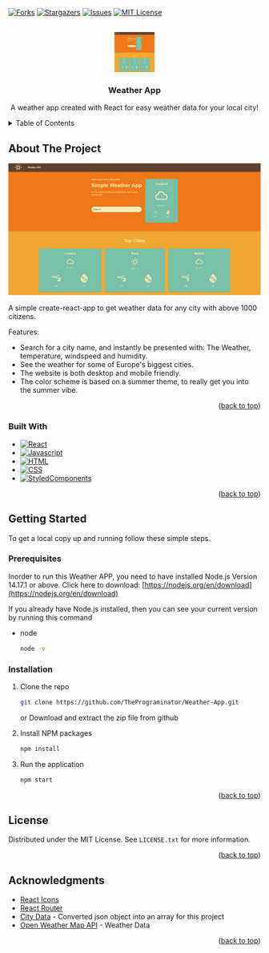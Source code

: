 <a name="readme-top"></a>

<!-- PROJECT SHIELDS -->
[![Forks][forks-shield]][forks-url]
[![Stargazers][stars-shield]][stars-url]
[![Issues][issues-shield]][issues-url]
[![MIT License][license-shield]][license-url]

<!-- PROJECT LOGO -->
<br />
<div align="center">
  <a href="https://github.com/ThePrograminator/Weather-App/">
    <img src="https://github.com/ThePrograminator/Weather-App/blob/master/images/screenshot.PNG" alt="Logo" width="80" height="80">
  </a>

  <h3 align="center">Weather App</h3>

  <p align="center">
    A weather app created with React for easy weather data for your local city!
  </p>
</div>

<!-- TABLE OF CONTENTS -->
<details>
  <summary>Table of Contents</summary>
  <ol>
    <li>
      <a href="#about-the-project">About The Project</a>
      <ul>
        <li><a href="#built-with">Built With</a></li>
      </ul>
    </li>
    <li>
      <a href="#getting-started">Getting Started</a>
      <ul>
        <li><a href="#prerequisites">Prerequisites</a></li>
        <li><a href="#installation">Installation</a></li>
      </ul>
    </li>
    <li><a href="#license">License</a></li>
    <li><a href="#acknowledgments">Acknowledgments</a></li>
  </ol>
</details>

<!-- ABOUT THE PROJECT -->
## About The Project

[![Product Name Screen Shot][product-screenshot]](https://github.com/ThePrograminator/Weather-App/)

A simple create-react-app to get weather data for any city with above 1000 citizens.

Features:
* Search for a city name, and instantly be presented with: The Weather, temperature, windspeed and humidity.
* See the weather for some of Europe's biggest cities.
* The website is both desktop and mobile friendly.
* The color scheme is based on a summer theme, to really get you into the summer vibe.

<p align="right">(<a href="#readme-top">back to top</a>)</p>



### Built With

* [![React][React.js]][React-url]
* [![Javascript][Javascript]][Javascript-url]
* [![HTML][HTML]][HTML-url]
* [![CSS][CSS]][CSS-url]
* [![StyledComponents][StyledComponents]][StyledComponents-url]

<p align="right">(<a href="#readme-top">back to top</a>)</p>



<!-- GETTING STARTED -->
## Getting Started

To get a local copy up and running follow these simple steps.

### Prerequisites

Inorder to run this Weather APP, you need to have installed Node.js Version 14.17.1 or above. Click here to download: [https://nodejs.org/en/download](https://nodejs.org/en/download)

If you already have Node.js installed, then you can see your current version by running this command
* node
  ```sh
  node -v
  ```

### Installation

1. Clone the repo
   ```sh
   git clone https://github.com/ThePrograminator/Weather-App.git
   ```
   or
   Download and extract the zip file from github

2. Install NPM packages
   ```sh
   npm install
   ```
3. Run the application
   ```sh
   npm start
   ```

<p align="right">(<a href="#readme-top">back to top</a>)</p>

<!-- LICENSE -->
## License

Distributed under the MIT License. See `LICENSE.txt` for more information.

<p align="right">(<a href="#readme-top">back to top</a>)</p>

<!-- ACKNOWLEDGMENTS -->
## Acknowledgments

* [React Icons](https://react-icons.github.io/react-icons/search)
* [React Router](https://reactrouter.com/en/main)
* [City Data](https://github.com/finnlp/cities-list) - Converted json object into an array for this project
* [Open Weather Map API](https://openweathermap.org/api) - Weather Data

<p align="right">(<a href="#readme-top">back to top</a>)</p>



<!-- MARKDOWN LINKS & IMAGES -->
<!-- https://www.markdownguide.org/basic-syntax/#reference-style-links -->

[forks-shield]: https://img.shields.io/github/forks/ThePrograminator/Weather-App.svg?style=for-the-badge
[forks-url]:https://github.com/ThePrograminator/Weather-App/network/members

[stars-shield]: https://img.shields.io/github/stars/ThePrograminator/Weather-App.svg?style=for-the-badge
[stars-url]: https://github.com/ThePrograminator/Weather-App/stargazers

[issues-shield]: https://img.shields.io/github/issues/ThePrograminator/Weather-App.svg?style=for-the-badge
[issues-url]: https://github.com/ThePrograminator/Weather-App/issues

[license-shield]: https://img.shields.io/github/license/ThePrograminator/Weather-App.svg?style=for-the-badge
[license-url]: https://github.com/ThePrograminator/Weather-App/blob/master/LICENSE.txt

[product-screenshot]: images/screenshot.png

[React.js]: https://img.shields.io/badge/React-20232A?style=for-the-badge&logo=react&logoColor=61DAFB
[React-url]: https://reactjs.org/

[Javascript]: https://img.shields.io/badge/JavaScript-F7DF1E?style=for-the-badge&logo=javascript&logoColor=black
[Javascript-url]: https://en.wikipedia.org/wiki/JavaScript/

[HTML]: https://img.shields.io/badge/HTML5-E34F26?style=for-the-badge&logo=html5&logoColor=white
[HTML-url]: https://en.wikipedia.org/wiki/HTML5/

[CSS]: https://img.shields.io/badge/CSS3-1572B6?style=for-the-badge&logo=css3&logoColor=white
[CSS-url]: https://en.wikipedia.org/wiki/CSS/

[StyledComponents]: https://img.shields.io/badge/styled--components-DB7093?style=for-the-badge&logo=styled-components&logoColor=white
[StyledComponents-url]: https://styled-components.com/

